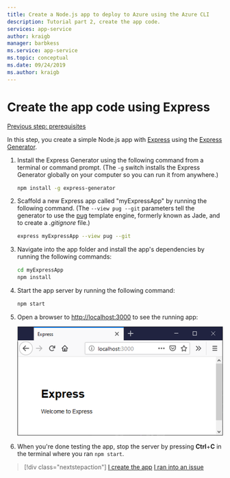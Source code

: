 ```yaml
---
title: Create a Node.js app to deploy to Azure using the Azure CLI
description: Tutorial part 2, create the app code.
services: app-service
author: kraigb
manager: barbkess
ms.service: app-service
ms.topic: conceptual
ms.date: 09/24/2019
ms.author: kraigb
---
```


# Create the app code using Express

[Previous step: prerequisites](tutorial-vscode-azure-cli-node-01.md)

In this step, you create a simple Node.js app with [Express](https://www.expressjs.com) using the [Express Generator](https://expressjs.com/en/starter/generator.html).

1. Install the Express Generator using the following command from a terminal or command prompt. (The `-g` switch installs the Express Generator globally on your computer so you can run it from anywhere.)

    ```bash
    npm install -g express-generator
    ```

1. Scaffold a new Express app called "myExpressApp" by running the following command. (The `--view pug --git` parameters tell the generator to use the [pug](https://pugjs.org/api/getting-started.html) template engine, formerly known as Jade, and to create a *.gitignore* file.)

    ```bash
    express myExpressApp --view pug --git
    ```

1. Navigate into the app folder and install the app's dependencies by running the following commands:

    ```bash
    cd myExpressApp
    npm install
    ```

1. Start the app server by running the following command:

    ```bash
    npm start
    ```

1. Open a browser to [http://localhost:3000](http://localhost:3000) to see the running app:

    ![Running the express app locally](media/azure-cli/local-app.png)

1. When you're done testing the app, stop the server by pressing **Ctrl**+**C** in the terminal where you ran `npm start`.

> [!div class="nextstepaction"]
> [I create the app](tutorial-vscode-azure-cli-node-03.md) [I ran into an issue](https://www.research.net/r/PWZWZ52?tutorial=node-deployment&step=express)
